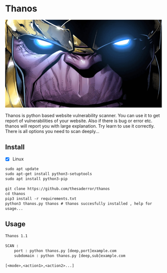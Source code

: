# Thanos
![plot](assets/enter.jpg)

Thanos is python based website vulnerability scanner. You can use it to get report of vulnerabilities of your website.
Also if there is bug or error etc. thanos will report you with large explanation. Try learn to use it correctly. 
There is all options you need to scan deeply...

## Install

- [x] Linux
```
sudo apt update
sudo apt-get install python3-setuptools
sudo apt install python3-pip

git clone https://github.com/thesaderror/thanos
cd thanos
pip3 install -r requirements.txt
python3 thanos.py thanos # thanos succesfully installed , help for usage...
```

## Usage
```
Thanos 1.1

SCAN :
    port : python thanos.py [deep,port]example.com
    subdomain : python thanos.py [deep,sub]example.com

[<mode>,<action1>,<action2>...]
```
